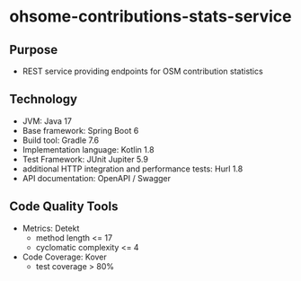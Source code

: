 # ohsome-contributions-stats-service

## Purpose

* REST service providing endpoints for OSM contribution statistics

## Technology

* JVM: Java 17
* Base framework: Spring Boot 6
* Build tool: Gradle 7.6
* Implementation language: Kotlin 1.8
* Test Framework: JUnit Jupiter 5.9
* additional HTTP integration and performance tests: Hurl 1.8
* API documentation: OpenAPI / Swagger

## Code Quality Tools

* Metrics: Detekt
    * method length <= 17
    * cyclomatic complexity <= 4
* Code Coverage: Kover
    * test coverage > 80%

